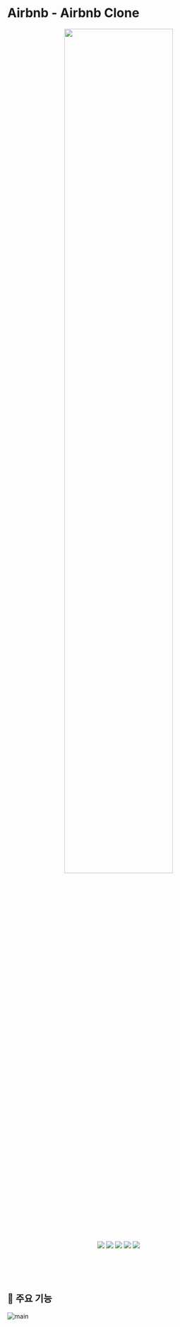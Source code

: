 # Airbnb  - Airbnb Clone

<p align='center'>
<img width='70%' src='https://airbnb-git-main-minguk90.vercel.app/_next/image?url=https%3A%2F%2Flinks.papareact.com%2Fqd3&w=1920&q=75'>
</p>

<p align='center'>
  <img src='https://img.shields.io/badge/Next-v12.1.4-black?logo=Next.js'/>
  <img src='https://img.shields.io/badge/Tailwind CSS-v3.0.23-blue?logo=Redux'/>
  <img src='https://img.shields.io/badge/npm-v0.1.0-green?logo=npm'/>
  <img src='https://img.shields.io/badge/Vercel-Vercel-black?logo=Vercel'/>
  <img src='https://img.shields.io/badge/eslint-v8.12.0-yellow?logo=eslint'/>
</p>

<br/>
<br/>
<br/>

## 📌 주요 기능
![main](https://user-images.githubusercontent.com/66337717/161652678-3fd826e0-b3a7-4b82-b485-06d7c9ae4e04.gif)

